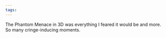 ```yaml
---
tags: 
---
```


The Phantom Menace in 3D was everything I feared it would be and more. So many cringe-inducing moments.
